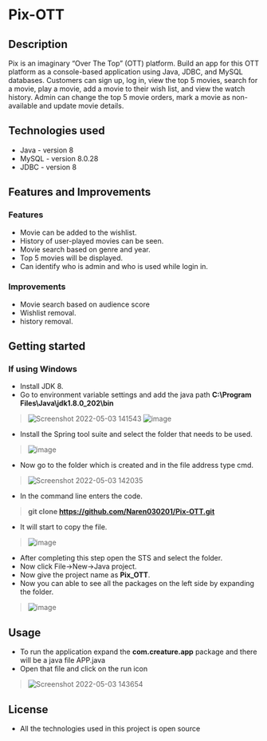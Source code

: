# Pix-OTT
## Description
Pix is an imaginary “Over The Top” (OTT) platform. Build an app for this OTT platform as a console-based application using Java, JDBC, and MySQL databases. Customers can sign up, log in, view the top 5 movies, search for a movie, play a movie, add a movie to their wish list, and view the watch history. Admin can change the top 5 movie orders, mark a movie as non-available and update movie details.
## Technologies used
* Java - version 8
* MySQL - version 8.0.28
* JDBC - version 8
## Features and Improvements
### Features
* Movie can be added to the wishlist.
* History of user-played movies can be seen.
* Movie search based on genre and year.
* Top 5 movies will be displayed.
* Can identify who is admin and who is used while login in.
### Improvements
* Movie search based on audience score
* Wishlist removal.
* history removal.
## Getting started
### If using Windows
* Install JDK 8.
* Go to environment variable settings and add the java path **C:\Program Files\Java\jdk1.8.0_202\bin**
>![Screenshot 2022-05-03 141543](https://user-images.githubusercontent.com/92349708/166426551-8ab2c7b6-7849-46b1-9501-59ce773bdbde.jpg)
>![image](https://user-images.githubusercontent.com/92349708/166426627-abd89cdb-19ec-42a7-9e64-e516db75b21f.png)
* Install the Spring tool suite and select the folder that needs to be used.
> ![image](https://user-images.githubusercontent.com/92349708/166426737-b4952a1d-4fbc-42f6-8d37-9a8a7be49f0d.png)
* Now go to the folder which is created and in the file address type cmd.
>![Screenshot 2022-05-03 142035](https://user-images.githubusercontent.com/92349708/166427155-313424e0-913f-49d2-9109-112bfd3924d1.jpg)
* In the command line enters the code.
> **git clone https://github.com/Naren030201/Pix-OTT.git**
* It will start to copy the file.
> ![image](https://user-images.githubusercontent.com/92349708/166427548-5e20efde-61be-4c9c-bf3d-ca106025b538.png)
* After completing this step open the STS and select the folder.
* Now click File->New->Java project.
* Now give the project name as **Pix_OTT**.
* Now you can able to see all the packages on the left side by expanding the folder.
>![image](https://user-images.githubusercontent.com/92349708/166428351-3d83b84c-9e73-4bc8-af22-f77155720a9c.png)
## Usage
* To run the application expand the **com.creature.app** package and there will be a java file APP.java
* Open that file and click on the run icon
>![Screenshot 2022-05-03 143654](https://user-images.githubusercontent.com/92349708/166429041-2198352f-94c7-49d9-9781-b79f3f6bc1df.png)
## License
* All the technologies used in this project is open source
